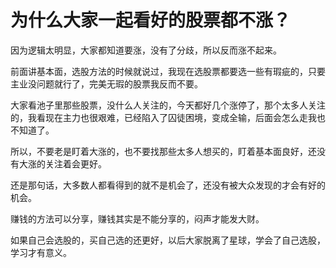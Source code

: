 # 为什么大家一起看好的股票都不涨？

因为逻辑太明显，大家都知道要涨，没有了分歧，所以反而涨不起来。

前面讲基本面，选股方法的时候就说过，我现在选股票都要选一些有瑕疵的，只要主业没问题就行了，完美无瑕的股票我反而不要。

大家看池子里那些股票，没什么人关注的，今天都好几个涨停了，那个太多人关注的，我看现在主力也很艰难，已经陷入了囚徒困境，变成全输，后面会怎么走我也不知道了。

所以，不要老是盯着大涨的，也不要找那些太多人想买的，盯着基本面良好，还没有大涨的关注着会更好。

还是那句话，大多数人都看得到的就不是机会了，还没有被大众发现的才会有好的机会。

赚钱的方法可以分享，赚钱其实是不能分享的，闷声才能发大财。

如果自己会选股的，买自己选的还更好，以后大家脱离了星球，学会了自己选股，学习才有意义。